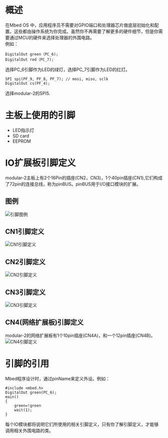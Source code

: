 # 概述
在Mbed OS 中，应用程序员不需要对GPIO端口和处理器芯片做底层初始化和配置。这些都由操作系统为你完成。虽然你不再需要了解更多的硬件细节，但是你需要通过MCU的硬件来选择处理器的外围电路。<br>例如：
```
DigitalOut green（PC_6); 
DigitalOut red（PC_7); 
```
选择PC_6引脚作为LED的绿灯，选择PC_7引脚作为LED的红灯。 

```
SPI spi(PF_9, PF_8, PF_7); // mosi, miso, sclk
DigitalOut cs(PF_4);
```
选择modular-2的SPI5.
# 主板上使用的引脚
+ LED指示灯
+ SD card
+ EEPROM
# IO扩展板引脚定义
modular-2主板上有2个16Pin的插座(CN2，CN3)，1个40pin插座(CN1),它们构成了72pin的连接总线，称为pinBUS。pinBUS用于I/O接口模块的扩展。  
## 图例
![引脚图例](https://github.com/maximlab/modular-2/blob/master/software/screenshot/Pins_Legend.jpg?raw=true)
## CN1引脚定义
![CN1引脚定义](https://github.com/maximlab/modular-2/blob/master/software/screenshot/CN1_HEADERS.jpg?raw=true)
## CN2引脚定义
![CN2引脚定义](https://github.com/maximlab/modular-2/blob/master/software/screenshot/CN2_HEADERS.jpg?raw=true)
## CN3引脚定义
![CN3引脚定义](https://github.com/maximlab/modular-2/blob/master/software/screenshot/CN3_HEADERS.jpg?raw=true)
## CN4(网络扩展板)引脚定义
modular-2的网络扩展板有1个10pin插座(CN4A)，和一个12pin插座(CN4B)。  
![CN4引脚定义](https://github.com/maximlab/modular-2/blob/master/software/screenshot/CN4_HEADERS.jpg?raw=true)
# 引脚的引用
Mbed程序设计时，通过pinName来定义外设。例如： 
```
#include <mbed.h>
DigitalOut green(PC_6);
main()
{
    green=!green
    wait(1);
}
```
每个IO模块都将说明它们所使用的相关引脚定义，只有你了解引脚定义，才能够调用相关外围电路的类。

